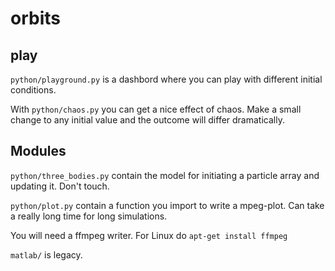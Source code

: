 # orbits
## play

`python/playground.py` is a dashbord where you can play with different initial conditions.

With `python/chaos.py` you can get a nice effect of chaos. Make a small change to any initial value and the outcome will differ dramatically.

## Modules

`python/three_bodies.py` contain the model for initiating a particle array and updating it. Don't touch.

`python/plot.py` contain a function you import to write a mpeg-plot. Can take a really long time for long simulations.

You will need a ffmpeg writer. For Linux do `apt-get install ffmpeg`


`matlab/` is legacy.
